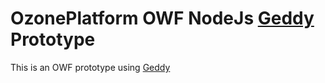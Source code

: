 OzonePlatform OWF NodeJs [Geddy](http://geddyjs.org/) Prototype
========================================

This is an OWF prototype using [Geddy](http://geddyjs.org/)